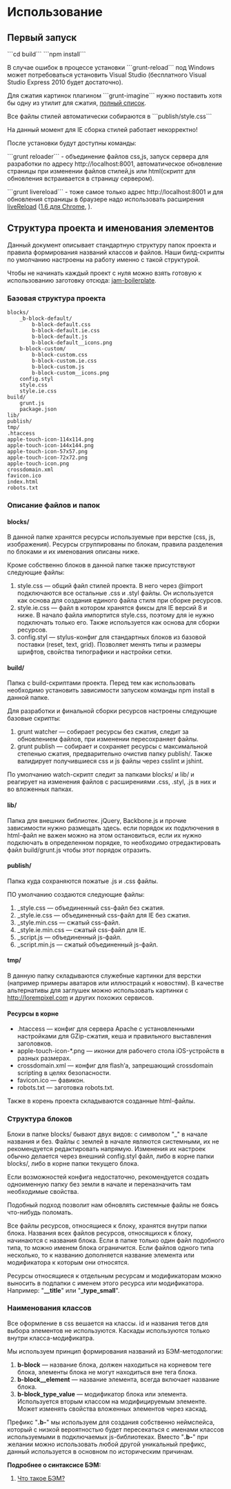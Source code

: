 <h1>Использование</h1>
<h2>Первый запуск</h2>
```cd build```
```npm install```
<p>В случае ошибок в процессе установки ```grunt-reload``` под Windows может потребоваться установить Visual Studio (бесплатного Visual Studio Express 2010 будет достаточно).</p>
<p>Для сжатия картинок плагином ```grunt-imagine``` нужно поставить хотя бы одну из утилит для сжатия, <a href="https://github.com/asciidisco/grunt-imagine/blob/master/README.md">полный список</a>.</p>
<p>Все файлы стилей автоматически собираются в ```publish/style.css```</p>
<p>На данный момент для IE сборка стилей работает некорректно!</p>

<p>После установки будут доступны команды:</p>
<p>```grunt reloader``` - объединение файлов css,js, запуск сервера для разработки по адресу http://localhost:8001, автоматическое обновление страницы при изменении файлов стилей,js или html(скрипт для обновления встраивается в страницу сервером).</p>
<p>```grunt livereload``` - тоже самое только адрес http://localhost:8001 и для обновления страницы в браузере надо использовать расширения <a href="http://feedback.livereload.com/knowledgebase/articles/86242-how-do-i-install-and-use-the-browser-extensions-">liveReload</a> (<a href="https://chrome.google.com/webstore/detail/jnihajbhpnppcggbcgedagnkighmdlei">1.6 для Chrome</a>, ).</p>

<h2>Структура проекта и именования элементов</h2>

<p>Данный документ описывает стандартную структуру папок проекта и правила формирования названий классов и файлов. Наши билд-скрипты по умолчанию настроены на работу именно с такой структурой.</p>

<p>Чтобы не начинать каждый проект с нуля можно взять готовую к использованию заготовку отсюда: <a href="https://github.com/jetstyle/jam-boilerplate">jam-boilerplate</a>.</p>

<h3>Базовая структура проекта</h3>

<pre><code>blocks/
    _b-block-default/
        b-block-default.css
        b-block-default.ie.css
        b-block-default.js
        b-block-default__icons.png
    b-block-custom/
        b-block-custom.css
        b-block-custom.ie.css
        b-block-custom.js
        b-block-custom__icons.png
    config.styl
    style.css
    style.ie.css
build/
    grunt.js
    package.json
lib/
publish/
tmp/
.htaccess
apple-touch-icon-114x114.png
apple-touch-icon-144x144.png
apple-touch-icon-57x57.png
apple-touch-icon-72x72.png
apple-touch-icon.png
crossdomain.xml
favicon.ico
index.html
robots.txt
</code></pre>

<h3>Описание файлов и папок</h3>

<h4 id="blocks_">blocks/</h4>

<p>В данной папке хранятся ресурсы используемые при верстке (css, js, изображения). Ресурсы сгруппированы по блокам, правила разделения по блоками и их именования описаны ниже.</p>

<p>Кроме собственно блоков в данной папке также присутствуют следующие файлы:</p>

<ol>
<li>style.css — общий файл стилей проекта. В него через @import подключаются все остальные .css и .styl файлы. Он используется как основа для создания единого файла стиля при сборке ресурсов.</li>
<li>style.ie.css — файл в котором хранятся фиксы для IE версий 8 и ниже. В начало файла импортится style.css, поэтому для ie нужно подключать только его. Также используется как основа для сборки ресурсов.</li>
<li>config.styl — stylus-конфиг для стандартных блоков из базовой поставки (reset, text, grid). Позволяет менять типы и размеры шрифтов, свойства типографики и настройки сетки.</li>
</ol>

<h4 id="build_">build/</h4>

<p>Папка с build-скриптами проекта. Перед тем как использовать необходимо установить зависимости запуском команды npm install в данной папке.</p>

<p>Для разработки и финальной сборки ресурсов настроены следующие базовые скрипты:</p>

<ol>
<li>grunt watcher — собирает ресурсы без сжатия, следит за обновлением файлов, при изменении пересохраняет файлы.</li>
<li>grunt publish — собирает и сохраняет ресурсы с максимальной степенью сжатия, предварительно очистив папку publish/. Также валидирует получившиеся css и js файлы через csslint и jshint.</li>
</ol>

<p>По умолчанию watch-скрипт следит за папками blocks/ и lib/ и реагирует на изменения файлов с расширениями .css, .styl, .js в них и во вложенных папках.</p>

<h4 id="lib_">lib/</h4>

<p>Папка для внешних библиотек. jQuery, Backbone.js и прочие зависимости нужно размещать здесь. если порядок их подключения в html-файл не важен можно на этом остановиться, если их нужно подключать в определенном порядке, то необходимо отредактировать файл build/grunt.js чтобы этот порядок отразить.</p>

<h4 id="publish_">publish/</h4>

<p>Папка куда сохраняются пожатые .js и .css файлы.</p>

<p>ПО умолчанию создаются следующие файлы:</p>

<ol>
<li>_style.css — объединенный css-файл без сжатия.</li>
<li>_style.ie.css — объединенный css-файл для IE без сжатия.</li>
<li>_style.min.css — сжатый css-файл.</li>
<li>_style.ie.min.css — сжатый css-файл для IE.</li>
<li>_script.js — объединенный js-файл.</li>
<li>_script.min.js — сжатый объединенный js-файл.</li>
</ol>

<h4 id="tmp_">tmp/</h4>

<p>В данную папку складываются служебные картинки для верстки (например примеры аватаров или иллюстраций к новостям). В качестве альтернативы для заглушек можно использовать картинки с <a href="http://lorempixel.com">http://lorempixel.com</a> и других похожих сервисов.</p>

<h4 id="_">Ресурсы в корне</h4>

<ul>
<li>.htaccess — конфиг для сервера Apache с установленными настройками для GZip-сжатия, кеша и правильного выставления заголовков.</li>
<li>apple-touch-icon-*.png — иконки для рабочего стола iOS-устройств в разных размерах.</li>
<li>crossdomain.xml — конфиг для flash&#8217;а, запрешающий crossdomain scripting в целях безопасности.</li>
<li>favicon.ico — фавикон.</li>
<li>robots.txt — заготовка robots.txt.</li>
</ul>

<p>Также в корень проекта складываются созданные html-файлы.</p>

<h3 id="_">Структура блоков</h3>

<p>Блоки в папке blocks/ бывают двух видов: с символом "_" в начале названия и без. Файлы с землей в начале являются системными, их не рекомендуется редактировать напрямую. Изменения их настроек обычно делается через внешний config.styl файл, либо в корне папки blocks/, либо в корне папки текущего блока.</p>

<p>Если возможностей конфига недостаточно, рекомендуется создать одноименную папку без земли в начале и переназначить там необходимые свойства. </p>

<p>Подобный подход позволит нам обновлять системные файлы не боясь что-нибудь поломать.</p>

<p>Все файлы ресурсов, относящиеся к блоку, хранятся внутри папки блока. Названия всех файлов ресурсов, относящихся к блоку, начинаются с названия блока. Если в папке только один файл подобного типа, то можно именем блока ограничится. Если файлов одного типа несколько, то к названию дополняется название элемента или модификатора к которым они относятся.</p>

<p>Ресурсы относящиеся к отдельным ресурсам и модификаторам можно выносить в подпапки с именем этого ресурса или модификатора. Например: "<strong>__title</strong>" или "<strong>_type_small</strong>".</p>

<h3 id="_">Наименования классов</h3>

<p>Все оформление в css вешается на классы. id и названия тегов для выбора элементов не используются. Каскады используются только внутри класса-модификатра.</p>

<p>Мы используем принцип формирования названий из БЭМ-методологии:</p>

<ol>
<li><strong>b-block</strong> — название блока, должен находиться на корневом теге блока, элементы блока не могут находиться вне тега блока.</li>
<li><strong>b-block__element</strong> — название элемента, всегда включает название блока.</li>
<li><strong>b-block_type_value</strong> — модификатор блока или элемента. Используется вторым классом на модифицируемым элементе. Может изменять свойства вложенных элементов через каскад.</li>
</ol>

<p>Префикс "<strong>.b-</strong>" мы используем для создания собственно неймспейса, который с низкой вероятностью будет пересекаться с именами классов используемыми в подключаемых js-библиотеках. Вместо "<strong>.b-</strong>" при желании можно использовать любой другой уникальный префикс, данный используется в основном по историческим причинам.</p>


<p><strong>Подробнее о синтаксисе БЭМ:</strong></p>

<ol>
    <li><a href="http://bem.github.com/bem-method/pages/beginning/beginning.ru.html">Что такое БЭМ?</a></li>
</ol>
